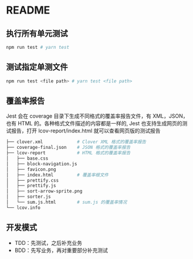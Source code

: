 # README

## 执行所有单元测试

```sh
npm run test # yarn test
```

## 测试指定单测文件

```sh
npm run test <file path> # yarn test <file path>
```

## 覆盖率报告

Jest 会在 coverage 目录下生成不同格式的覆盖率报告文件，有 XML，JSON，也有 HTML 的。各种格式文件描述的内容都是一样的, Jest 也支持生成网页的测试报告，打开 lcov-report/index.html 就可以查看网页版的测试报告

```sh
├── clover.xml             # Clover XML 格式的覆盖率报告
├── coverage-final.json    # JSON 格式的覆盖率报告
├── lcov-report            # HTML 格式的覆盖率报告
│   ├── base.css
│   ├── block-navigation.js
│   ├── favicon.png
│   ├── index.html         # 覆盖率根文件
│   ├── prettify.css
│   ├── prettify.js
│   ├── sort-arrow-sprite.png
│   ├── sorter.js
│   └── sum.js.html        # sum.js 的覆盖率情况
└── lcov.info
```

## 开发模式

- TDD：先测试，之后补充业务
- BDD：先写业务，再对重要部分补充测试
